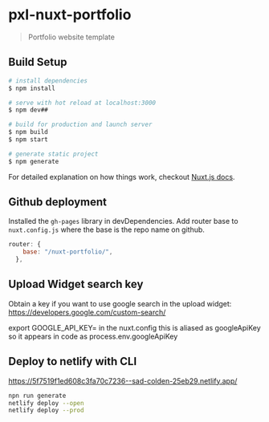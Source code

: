 # pxl-nuxt-portfolio

> Portfolio website template

## Build Setup

``` bash
# install dependencies
$ npm install

# serve with hot reload at localhost:3000
$ npm dev##

# build for production and launch server
$ npm build
$ npm start

# generate static project
$ npm generate
```

For detailed explanation on how things work, checkout [Nuxt.js docs](https://nuxtjs.org).

## Github deployment

Installed the `gh-pages` library in devDependencies.  Add router base to `nuxt.config.js` where the base is the repo name on github.

```js
router: {
    base: "/nuxt-portfolio/",
  },
```
## Upload Widget search key
Obtain a key if you want to use google search in the upload widget: https://developers.google.com/custom-search/

export GOOGLE_API_KEY=<key from google>
in the nuxt.config this is aliased as googleApiKey so it appears in code as process.env.googleApiKey

## Deploy to netlify with CLI
https://5f7519f1ed608c3fa70c7236--sad-colden-25eb29.netlify.app/
```bash
npn run generate
netlify deploy --open
netlify deploy --prod
 ```
